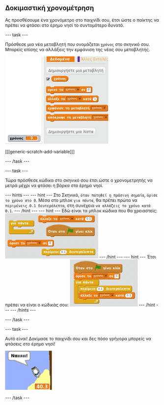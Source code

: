 ## Δοκιμαστική χρονομέτρηση

Ας προσθέσουμε ένα χρονόμετρο στο παιχνίδι σου, έτσι ώστε ο παίκτης να πρέπει να φτάσει στο έρημο νησί το συντομότερο δυνατό.

--- task ---

Πρόσθεσε μια νέα μεταβλητή που ονομάζεται `χρόνος` στο σκηνικό σου. Μπορείς επίσης να αλλάξεις την εμφάνιση της νέας σου μεταβλητής.

![screenshot](images/boat-variable.png)

[[[generic-scratch-add-variable]]]

--- /task ---

--- task ---

Τώρα πρόσθεσε κώδικα στο σκηνικό σου έτσι ώστε ο χρονομετρητής να μετρά μέχρι να φτάσει η βάρκα στο έρημο νησί.

--- hints --- --- hint --- Στο Σκηνικό, `όταν πατηθεί η πράσινη σημαία`, `όρισε το χρόνο στο 0`. Μέσα στο μπλοκ `για πάντα`, θα πρέπει πρώτα να `περιμένεις 0.1 δευτερόλεπτα`, στη συνέχεια `να αλλάζεις το χρόνο κατά 0.1`. --- /hint --- --- hint --- Εδώ είναι τα μπλοκ κώδικα που θα χρειαστείς: ![screenshot](images/boat-time-blocks.png) --- /hint --- --- hint --- Έτσι πρέπει να είναι ο κώδικάς σου: ![screenshot](images/boat-time-code.png) --- /hint --- --- /hints ---

--- /task ---

--- task ---

Αυτό είναι! Δοκίμασε το παιχνίδι σου και δες πόσο γρήγορα μπορείς να φτάσεις στο έρημο νησί!

![screenshot](images/boat-variable-test.png)

--- /task ---
